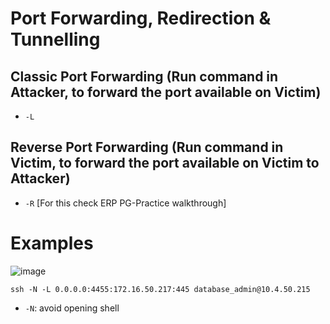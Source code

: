 # Port Forwarding, Redirection & Tunnelling

## Classic Port Forwarding (Run command in Attacker, to forward the port available on Victim)
- `-L`

## Reverse Port Forwarding (Run command in Victim, to forward the port available on Victim to Attacker)
- `-R` [For this check ERP PG-Practice walkthrough]

# Examples
![image](https://github.com/m3t3kh4n/OSCP/assets/112255413/9b98418c-66e3-4bfa-a220-0ecd3db02387)
```
ssh -N -L 0.0.0.0:4455:172.16.50.217:445 database_admin@10.4.50.215
```
- `-N`: avoid opening shell
